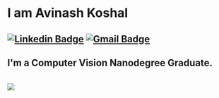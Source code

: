 # I am Avinash Koshal
 [![Linkedin Badge](https://img.shields.io/badge/-Avinashkoshal-blue?style=flat-square&logo=Linkedin&logoColor=white&link=https://www.linkedin.com/in/avinashkoshal/)](https://www.linkedin.com/in/avinashkoshal/) 
[![Gmail Badge](https://img.shields.io/badge/-avinashkoshal0@gmail.com-c14438?style=flat-square&logo=Gmail&logoColor=white&link=mailto:avinashkoshal0@gmail.com)](mailto:avinashkoshal0@gmail.com)
---
## I'm a Computer Vision Nanodegree Graduate. <br>
   
  <br>
    <img src="https://blog.uwohoo.com/wp-content/uploads/2019/03/developer.jpg">
 </abc>
</h3> 
